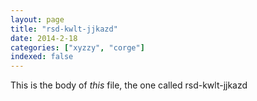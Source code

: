 ```yaml
---
layout: page
title: "rsd-kwlt-jjkazd"
date: 2014-2-18
categories: ["xyzzy", "corge"]
indexed: false
---
```

This is the body of _this_ file, the one called rsd-kwlt-jjkazd

